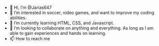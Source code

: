 - 👋 Hi, I’m @Jarias647
- 👀 I’m interested in soccer, video games, and want to improve my coding abilities. 
- 🌱 I’m currently learning HTML, CSS, and Javascript.
- 💞️ I’m looking to collaborate on anything and everything. As long as I am able to gain experiences and hands on learning.
- 📫 How to reach me 

<!---
Jarias647/Jarias647 is a ✨ special ✨ repository because its `README.md` (this file) appears on your GitHub profile.
You can click the Preview link to take a look at your changes.
--->
